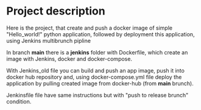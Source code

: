 # Project description
Here is the project, that  create and push a docker image of simple "Hello_world!" python application, followed by deployment this application, using Jenkins multibrunch pipline

In branch **main** there is a **jenkins** folder with Dockerfile, which create an image with Jenkins, docker and docker-compose.

With Jenkins_old file you can build and push an app image, push it into docker hub repository and, using docker-compose.yml file deploy the application by pulling created image from docker-hub (from **main** brunch).

Jenkinsfile file have same instructions but with "push to release brunch" condition.
